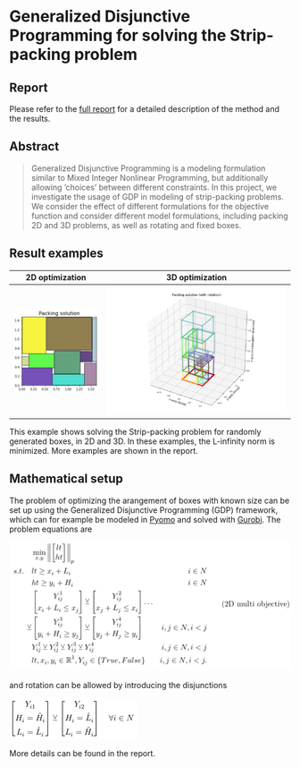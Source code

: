 # Generalized Disjunctive Programming for solving the Strip-packing problem
## Report
Please refer to the [full report](./APSE_report.pdf) for a detailed description of the method and the results.
## Abstract
> Generalized Disjunctive Programming is a modeling formulation similar to Mixed Integer Nonlinear Programming,
> but additionally allowing ’choices’ between different constraints.
> In this project, we investigate the usage of GDP in modeling of strip-packing problems.
> We consider the effect of different formulations for the objective function 
> and consider different model formulations, including packing 2D and 3D problems, 
> as well as rotating and fixed boxes.

## Result examples
  2D optimization             | 3D optimization
:-------------------------:|:-------------------------:
![2D](images/2d_inf_norm_no_axis_labels.png) | ![3D](images/3D_with_rotation.png)

This example shows solving the Strip-packing problem for randomly generated boxes, in 2D and 3D.
In these examples, the L-infinity norm is minimized.
More examples are shown in the report.

## Mathematical setup
The problem of optimizing the arangement of boxes with known size can be set up using 
the Generalized Disjunctive Programming (GDP) framework, which can for example be modeled
in [Pyomo](https://pyomo.readthedocs.io/en/stable/modeling_extensions/gdp/index.html)
and solved with [Gurobi](https://www.gurobi.com/).
The problem equations are

![Problem setup 1](images/problem-equations01.png)

and rotation can be allowed by introducing the disjunctions

![Problem setup 2](images/problem-equations02.png)

More details can be found in the report.
